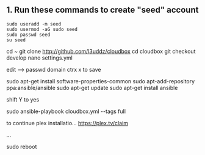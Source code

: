 ## 1. Run these commands to create "seed" account
```
sudo useradd -m seed
sudo usermod -aG sudo seed
sudo passwd seed
su seed
```

cd ~
git clone http://github.com/l3uddz/cloudbox
cd cloudbox
git checkout develop
nano settings.yml


edit --> 
passwd
domain
ctrx x to save



sudo apt-get install software-properties-common
sudo apt-add-repository ppa:ansible/ansible
sudo apt-get update
sudo apt-get install ansible

shift Y to yes


sudo ansible-playbook cloudbox.yml --tags full



to continue plex installatio...
https://plex.tv/claim

...

sudo reboot
